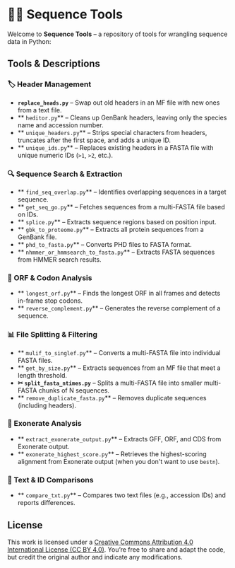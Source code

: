 # 🧬✨ Sequence Tools

Welcome to **Sequence Tools** – a repository of tools for wrangling sequence data in Python:

## Tools & Descriptions

### 🏷️ Header Management
- **`replace_heads.py`** – Swap out old headers in an MF file with new ones from a text file.
- ** `heditor.py`** – Cleans up GenBank headers, leaving only the species name and accession number.
- ** `unique_headers.py`** – Strips special characters from headers, truncates after the first space, and adds a unique ID.
- ** `unique_ids.py`** – Replaces existing headers in a FASTA file with unique numeric IDs (`>1`, `>2`, etc.).

### 🔍 Sequence Search & Extraction
- ** `find_seq_overlap.py`** – Identifies overlapping sequences in a target sequence.
- ** `get_seq_go.py`** – Fetches sequences from a multi-FASTA file based on IDs.
- ** `splice.py`** – Extracts sequence regions based on position input.
- ** `gbk_to_proteome.py`** – Extracts all protein sequences from a GenBank file.
- ** `phd_to_fasta.py`** – Converts PHD files to FASTA format.
- ** `nhmmer_or_hmmsearch_to_fasta.py`** – Extracts FASTA sequences from HMMER search results.

### 🔢 ORF & Codon Analysis
- ** `longest_orf.py`** – Finds the longest ORF in all frames and detects in-frame stop codons.
- ** `reverse_complement.py`** – Generates the reverse complement of a sequence.

### 📊 File Splitting & Filtering
- ** `mulif_to_singlef.py`** – Converts a multi-FASTA file into individual FASTA files.
- ** `get_by_size.py`** – Extracts sequences from an MF file that meet a length threshold.
- **✂ `split_fasta_ntimes.py`** – Splits a multi-FASTA file into smaller multi-FASTA chunks of N sequences.
- ** `remove_duplicate_fasta.py`** – Removes duplicate sequences (including headers).

### 🤖 Exonerate Analysis
- ** `extract_exonerate_output.py`** – Extracts GFF, ORF, and CDS from Exonerate output.
- ** `exonerate_highest_score.py`** – Retrieves the highest-scoring alignment from Exonerate output (when you don't want to use `bestn`).

### 📜 Text & ID Comparisons
- ** `compare_txt.py`** – Compares two text files (e.g., accession IDs) and reports differences.

## License
This work is licensed under a [Creative Commons Attribution 4.0 International License (CC BY 4.0)](https://creativecommons.org/licenses/by/4.0/). You’re free to share and adapt the code, but credit the original author and indicate any modifications. 


